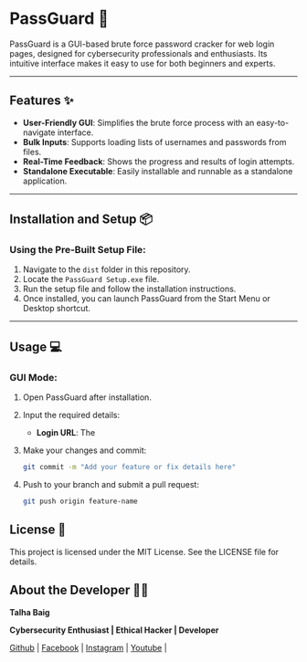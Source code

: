 # PassGuard 🔐

PassGuard is a GUI-based brute force password cracker for web login pages, designed for cybersecurity professionals and enthusiasts. Its intuitive interface makes it easy to use for both beginners and experts.

---

## Features ✨

- **User-Friendly GUI**: Simplifies the brute force process with an easy-to-navigate interface.
- **Bulk Inputs**: Supports loading lists of usernames and passwords from files.
- **Real-Time Feedback**: Shows the progress and results of login attempts.
- **Standalone Executable**: Easily installable and runnable as a standalone application.

---

## Installation and Setup 📦

### **Using the Pre-Built Setup File**:
1. Navigate to the `dist` folder in this repository.
2. Locate the `PassGuard Setup.exe` file.
3. Run the setup file and follow the installation instructions.
4. Once installed, you can launch PassGuard from the Start Menu or Desktop shortcut.

---

## Usage 💻

### **GUI Mode**:
1. Open PassGuard after installation.
2. Input the required details:
   - **Login URL**: The

3. Make your changes and commit:
   ```bash
   git commit -m "Add your feature or fix details here"

4. Push to your branch and submit a pull request:
    ```bash
    git push origin feature-name


## License 📜
  This project is licensed under the MIT License. See the LICENSE file for details.

## About the Developer 👨‍💻
  **Talha Baig**
  
**Cybersecurity Enthusiast | Ethical Hacker | Developer**

[Github](https://github.com/talhabaig007/) |
[Facebook](https://www.facebook.com/p/Talha-Baig-100063795712836/) |
[Instagram](https://www.instagram.com/talhabaig007/) |
[Youtube](https://www.youtube.com/@talhabaighacker/) |
